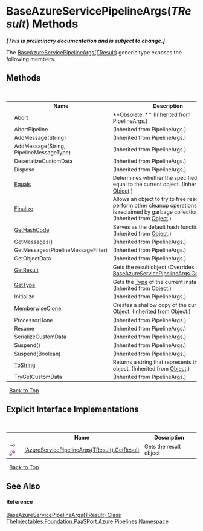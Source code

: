 # BaseAzureServicePipelineArgs(*TResult*) Methods
 _**\[This is preliminary documentation and is subject to change.\]**_

The <a href="028f1479-558a-4c5b-6096-6f2a7868cb75">BaseAzureServicePipelineArgs(TResult)</a> generic type exposes the following members.


## Methods
&nbsp;<table><tr><th></th><th>Name</th><th>Description</th></tr><tr><td>![Public method](media/pubmethod.gif "Public method")</td><td>Abort</td><td> **Obsolete. ** (Inherited from PipelineArgs.)</td></tr><tr><td>![Public method](media/pubmethod.gif "Public method")</td><td>AbortPipeline</td><td> (Inherited from PipelineArgs.)</td></tr><tr><td>![Public method](media/pubmethod.gif "Public method")</td><td>AddMessage(String)</td><td> (Inherited from PipelineArgs.)</td></tr><tr><td>![Public method](media/pubmethod.gif "Public method")</td><td>AddMessage(String, PipelineMessageType)</td><td> (Inherited from PipelineArgs.)</td></tr><tr><td>![Protected method](media/protmethod.gif "Protected method")</td><td>DeserializeCustomData</td><td> (Inherited from PipelineArgs.)</td></tr><tr><td>![Protected method](media/protmethod.gif "Protected method")</td><td>Dispose</td><td> (Inherited from PipelineArgs.)</td></tr><tr><td>![Public method](media/pubmethod.gif "Public method")</td><td><a href="http://msdn2.microsoft.com/en-us/library/bsc2ak47" target="_blank">Equals</a></td><td>
Determines whether the specified object is equal to the current object.
 (Inherited from <a href="http://msdn2.microsoft.com/en-us/library/e5kfa45b" target="_blank">Object</a>.)</td></tr><tr><td>![Protected method](media/protmethod.gif "Protected method")</td><td><a href="http://msdn2.microsoft.com/en-us/library/4k87zsw7" target="_blank">Finalize</a></td><td>
Allows an object to try to free resources and perform other cleanup operations before it is reclaimed by garbage collection.
 (Inherited from <a href="http://msdn2.microsoft.com/en-us/library/e5kfa45b" target="_blank">Object</a>.)</td></tr><tr><td>![Public method](media/pubmethod.gif "Public method")</td><td><a href="http://msdn2.microsoft.com/en-us/library/zdee4b3y" target="_blank">GetHashCode</a></td><td>
Serves as the default hash function.
 (Inherited from <a href="http://msdn2.microsoft.com/en-us/library/e5kfa45b" target="_blank">Object</a>.)</td></tr><tr><td>![Public method](media/pubmethod.gif "Public method")</td><td>GetMessages()</td><td> (Inherited from PipelineArgs.)</td></tr><tr><td>![Public method](media/pubmethod.gif "Public method")</td><td>GetMessages(PipelineMessageFilter)</td><td> (Inherited from PipelineArgs.)</td></tr><tr><td>![Public method](media/pubmethod.gif "Public method")</td><td>GetObjectData</td><td> (Inherited from PipelineArgs.)</td></tr><tr><td>![Public method](media/pubmethod.gif "Public method")</td><td><a href="38f3b20f-1069-549f-c219-8f9a840e8cf2">GetResult</a></td><td>
Gets the result object
 (Overrides <a href="b2a96993-9125-b3ea-a327-0721411f8fca">BaseAzureServicePipelineArgs.GetResult()</a>.)</td></tr><tr><td>![Public method](media/pubmethod.gif "Public method")</td><td><a href="http://msdn2.microsoft.com/en-us/library/dfwy45w9" target="_blank">GetType</a></td><td>
Gets the <a href="http://msdn2.microsoft.com/en-us/library/42892f65" target="_blank">Type</a> of the current instance.
 (Inherited from <a href="http://msdn2.microsoft.com/en-us/library/e5kfa45b" target="_blank">Object</a>.)</td></tr><tr><td>![Protected method](media/protmethod.gif "Protected method")</td><td>Initialize</td><td> (Inherited from PipelineArgs.)</td></tr><tr><td>![Protected method](media/protmethod.gif "Protected method")</td><td><a href="http://msdn2.microsoft.com/en-us/library/57ctke0a" target="_blank">MemberwiseClone</a></td><td>
Creates a shallow copy of the current <a href="http://msdn2.microsoft.com/en-us/library/e5kfa45b" target="_blank">Object</a>.
 (Inherited from <a href="http://msdn2.microsoft.com/en-us/library/e5kfa45b" target="_blank">Object</a>.)</td></tr><tr><td>![Protected method](media/protmethod.gif "Protected method")</td><td>ProcessorDone</td><td> (Inherited from PipelineArgs.)</td></tr><tr><td>![Protected method](media/protmethod.gif "Protected method")</td><td>Resume</td><td> (Inherited from PipelineArgs.)</td></tr><tr><td>![Protected method](media/protmethod.gif "Protected method")</td><td>SerializeCustomData</td><td> (Inherited from PipelineArgs.)</td></tr><tr><td>![Public method](media/pubmethod.gif "Public method")</td><td>Suspend()</td><td> (Inherited from PipelineArgs.)</td></tr><tr><td>![Public method](media/pubmethod.gif "Public method")</td><td>Suspend(Boolean)</td><td> (Inherited from PipelineArgs.)</td></tr><tr><td>![Public method](media/pubmethod.gif "Public method")</td><td><a href="http://msdn2.microsoft.com/en-us/library/7bxwbwt2" target="_blank">ToString</a></td><td>
Returns a string that represents the current object.
 (Inherited from <a href="http://msdn2.microsoft.com/en-us/library/e5kfa45b" target="_blank">Object</a>.)</td></tr><tr><td>![Private method](media/privmethod.gif "Private method")</td><td>TryGetCustomData</td><td> (Inherited from PipelineArgs.)</td></tr></table>&nbsp;
<a href="#baseazureservicepipelineargs(*tresult*)-methods">Back to Top</a>

## Explicit Interface Implementations
&nbsp;<table><tr><th></th><th>Name</th><th>Description</th></tr><tr><td>![Explicit interface implementation](media/pubinterface.gif "Explicit interface implementation")![Private method](media/privmethod.gif "Private method")</td><td><a href="b7ff2422-2b71-3abe-fe1b-6ec56d50263e">IAzureServicePipelineArgs(TResult).GetResult</a></td><td>
Gets the result object</td></tr></table>&nbsp;
<a href="#baseazureservicepipelineargs(*tresult*)-methods">Back to Top</a>

## See Also


#### Reference
<a href="028f1479-558a-4c5b-6096-6f2a7868cb75">BaseAzureServicePipelineArgs(TResult) Class</a><br /><a href="12877838-209f-7bd8-1db6-0de375a06add">TheInjectables.Foundation.PaaSPort.Azure.Pipelines Namespace</a><br />